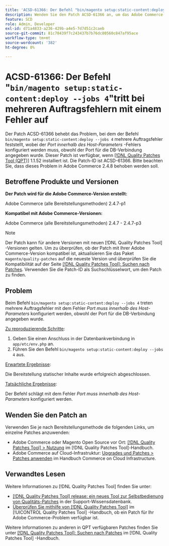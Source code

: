 ```yaml
---
title: 'ACSD-61366: Der Befehl "bin/magento setup:static-content:deploy —jobs 4"tritt bei mehreren Auftragsfehlern mit einem Fehler auf'
description: Wenden Sie den Patch ACSD-61366 an, um das Adobe Commerce-Problem zu beheben, bei dem der Befehl "bin/magento setup:static-content:deploy —jobs 4"mehrere Auftragsfehler mit dem Fehler "Port muss innerhalb des Host-Parameters* konfiguriert werden"feststellt, obwohl der Port für die DB-Verbindung angegeben wurde.
feature: SCD
role: Admin, Developer
exl-id: d71a4833-a236-429b-a4e5-7d7d51c2caeb
source-git-commit: 81c78439f7c243437b7b76dc80560c847af95ace
workflow-type: tm+mt
source-wordcount: '382'
ht-degree: 0%

---
```


# ACSD-61366: Der Befehl &quot;`bin/magento setup:static-content:deploy --jobs 4`&quot;tritt bei mehreren Auftragsfehlern mit einem Fehler auf

Der Patch ACSD-61366 behebt das Problem, bei dem der Befehl `bin/magento setup:static-content:deploy --jobs 4` mehrere Auftragsfehler feststellt, wobei der *Port innerhalb des Host-Parameters* -Fehlers konfiguriert werden muss, obwohl der Port für die DB-Verbindung angegeben wurde. Dieser Patch ist verfügbar, wenn [[!DNL Quality Patches Tool (QPT)]](https://experienceleague.adobe.com/en/docs/commerce-knowledge-base/kb/announcements/commerce-announcements/magento-quality-patches-released-new-tool-to-self-serve-quality-patches) 1.1.52 installiert ist. Die Patch-ID ist ACSD-61366. Bitte beachten Sie, dass dieses Problem in Adobe Commerce 2.4.8 behoben werden soll.

## Betroffene Produkte und Versionen

**Der Patch wird für die Adobe Commerce-Version erstellt:**

Adobe Commerce (alle Bereitstellungsmethoden) 2.4.7-p1

**Kompatibel mit Adobe Commerce-Versionen:**

Adobe Commerce (alle Bereitstellungsmethoden) 2.4.7 - 2.4.7-p3

>[!NOTE]
>
>Der Patch kann für andere Versionen mit neuen [!DNL Quality Patches Tool] -Versionen gelten. Um zu überprüfen, ob der Patch mit Ihrer Adobe Commerce-Version kompatibel ist, aktualisieren Sie das Paket `magento/quality-patches` auf die neueste Version und überprüfen Sie die Kompatibilität auf der Seite [[!DNL Quality Patches Tool]: Suchen nach Patches](https://experienceleague.adobe.com/tools/commerce-quality-patches/index.html). Verwenden Sie die Patch-ID als Suchschlüsselwort, um den Patch zu finden.

## Problem

Beim Befehl `bin/magento setup:static-content:deploy --jobs 4` treten mehrere Auftragsfehler mit dem Fehler *Port muss innerhalb des Host-Parameters* konfiguriert werden, obwohl der Port für die DB-Verbindung angegeben wurde.

<u>Zu reproduzierende Schritte</u>:

1. Geben Sie einen Anschluss in der Datenbankverbindung in `app/etc/env.php` an.
1. Führen Sie den Befehl `bin/magento setup:static-content:deploy --jobs 4` aus.

<u>Erwartete Ergebnisse</u>:

Die Bereitstellung statischer Inhalte wurde erfolgreich abgeschlossen.

<u>Tatsächliche Ergebnisse</u>:

Der Befehl schlägt mit dem Fehler *Port muss innerhalb des Host-Parameters* konfiguriert werden.

## Wenden Sie den Patch an

Verwenden Sie je nach Bereitstellungsmethode die folgenden Links, um einzelne Patches anzuwenden:

* Adobe Commerce oder Magento Open Source vor Ort: [[!DNL Quality Patches Tool] > Nutzung](/help/tools/quality-patches-tool/usage.md) im [!DNL Quality Patches Tool]-Handbuch.
* Adobe Commerce auf Cloud-Infrastruktur: [Upgrades und Patches > Patches anwenden](https://experienceleague.adobe.com/docs/commerce-cloud-service/user-guide/develop/upgrade/apply-patches.html) im Handbuch Commerce on Cloud Infrastructure.

## Verwandtes Lesen

Weitere Informationen zu [!DNL Quality Patches Tool] finden Sie unter:

* [[!DNL Quality Patches Tool] release: ein neues Tool zur Selbstbedienung von Qualitäts-Patches](https://experienceleague.adobe.com/en/docs/commerce-knowledge-base/kb/announcements/commerce-announcements/magento-quality-patches-released-new-tool-to-self-serve-quality-patches) in der Support-Wissensdatenbank.
* [Überprüfen Sie mithilfe von  [!DNL Quality Patches Tool]](/help/tools/quality-patches-tool/patches-available-in-qpt/check-patch-for-magento-issue-with-magento-quality-patches.md) im [!UICONTROL Quality Patches Tool] -Handbuch, ob ein Patch für Ihr Adobe Commerce-Problem verfügbar ist.


Weitere Informationen zu anderen in QPT verfügbaren Patches finden Sie unter [[!DNL Quality Patches Tool]: Suchen nach Patches](https://experienceleague.adobe.com/tools/commerce-quality-patches/index.html) im [!DNL Quality Patches Tool] -Handbuch.
